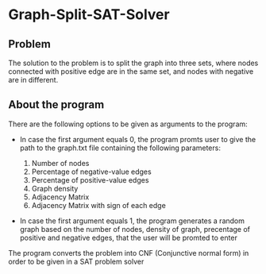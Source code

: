 # Graph-Split-SAT-Solver

## Problem
The solution to the problem is to split the graph into three sets, where nodes connected with positive edge are in the same set, and nodes with negative are in different. 

## About the program
There are the following options to be given as arguments to the program:
+ In case the first argument equals 0, the program promts user to give the path to the graph.txt file containing the following parameters:
  1. Number of nodes
  2. Percentage of negative-value edges
  3. Percentage of positive-value edges
  4. Graph density
  5. Adjacency Matrix
  6. Adjacency Matrix with sign of each edge
  
+ In case the first argument equals 1, the program generates a random graph based on the number of nodes, density of graph, precentage of positive and negative edges, that the user will be promted to enter

The program converts the problem into CNF (Conjunctive normal form) in order to be given in a SAT problem solver
